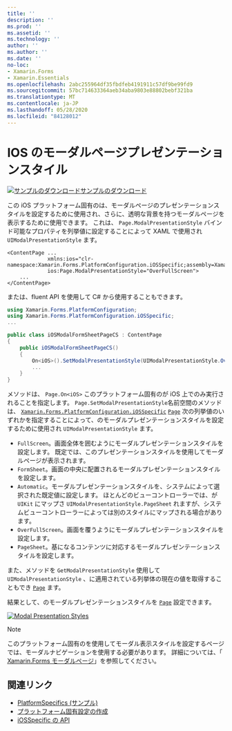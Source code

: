 ```yaml
---
title: ''
description: ''
ms.prod: ''
ms.assetid: ''
ms.technology: ''
author: ''
ms.author: ''
ms.date: ''
no-loc:
- Xamarin.Forms
- Xamarin.Essentials
ms.openlocfilehash: 2abc255964df35fbdfeb4191911c57df9be99fd9
ms.sourcegitcommit: 57bc714633364aeb34aba9803e88802bebf321ba
ms.translationtype: MT
ms.contentlocale: ja-JP
ms.lasthandoff: 05/28/2020
ms.locfileid: "84128012"
---
```

# <a name="modal-page-presentation-style-on-ios"></a>IOS のモーダルページプレゼンテーションスタイル

[![サンプルのダウンロード](~/media/shared/download.png)サンプルのダウンロード](https://docs.microsoft.com/samples/xamarin/xamarin-forms-samples/userinterface-platformspecifics)

この iOS プラットフォーム固有のは、モーダルページのプレゼンテーションスタイルを設定するために使用され、さらに、透明な背景を持つモーダルページを表示するために使用できます。 これは、 `Page.ModalPresentationStyle` バインド可能なプロパティを列挙値に設定することによって XAML で使用され `UIModalPresentationStyle` ます。

```xaml
<ContentPage ...
             xmlns:ios="clr-namespace:Xamarin.Forms.PlatformConfiguration.iOSSpecific;assembly=Xamarin.Forms.Core"
             ios:Page.ModalPresentationStyle="OverFullScreen">
    ...
</ContentPage>
```

または、fluent API を使用して C# から使用することもできます。

```csharp
using Xamarin.Forms.PlatformConfiguration;
using Xamarin.Forms.PlatformConfiguration.iOSSpecific;
...

public class iOSModalFormSheetPageCS : ContentPage
{
    public iOSModalFormSheetPageCS()
    {
        On<iOS>().SetModalPresentationStyle(UIModalPresentationStyle.OverFullScreen);
        ...
    }
}
```

メソッドは、 `Page.On<iOS>` このプラットフォーム固有のが iOS 上でのみ実行されることを指定します。 `Page.SetModalPresentationStyle`名前空間のメソッドは、 [`Xamarin.Forms.PlatformConfiguration.iOSSpecific`](xref:Xamarin.Forms.PlatformConfiguration.iOSSpecific) [`Page`](xref:Xamarin.Forms.Page) 次の列挙値のいずれかを指定することによって、のモーダルプレゼンテーションスタイルを設定するために使用され `UIModalPresentationStyle` ます。

- `FullScreen`。画面全体を囲むようにモーダルプレゼンテーションスタイルを設定します。 既定では、このプレゼンテーションスタイルを使用してモーダルページが表示されます。
- `FormSheet`。画面の中央に配置されるモーダルプレゼンテーションスタイルを設定します。
- `Automatic`。モーダルプレゼンテーションスタイルを、システムによって選択された既定値に設定します。 ほとんどのビューコントローラーでは、が `UIKit` にマップさ `UIModalPresentationStyle.PageSheet` れますが、システムビューコントローラーによっては別のスタイルにマップされる場合があります。
- `OverFullScreen`。画面を覆うようにモーダルプレゼンテーションスタイルを設定します。
- `PageSheet`。基になるコンテンツに対応するモーダルプレゼンテーションスタイルを設定します。

また、メソッドを `GetModalPresentationStyle` 使用して `UIModalPresentationStyle` 、に適用されている列挙体の現在の値を取得することもでき [`Page`](xref:Xamarin.Forms.Page) ます。

結果として、のモーダルプレゼンテーションスタイルを [`Page`](xref:Xamarin.Forms.Page) 設定できます。

[![](page-presentation-style-images/modal-presentation-style-small.png "Modal Presentation Styles")](page-presentation-style-images/modal-presentation-style-large.png#lightbox "Modal Presentation Styles")

> [!NOTE]
> このプラットフォーム固有のを使用してモーダル表示スタイルを設定するページでは、モーダルナビゲーションを使用する必要があります。 詳細については、「 [ Xamarin.Forms モーダルページ](~/xamarin-forms/app-fundamentals/navigation/modal.md)」を参照してください。

## <a name="related-links"></a>関連リンク

- [PlatformSpecifics (サンプル)](https://docs.microsoft.com/samples/xamarin/xamarin-forms-samples/userinterface-platformspecifics)
- [プラットフォーム固有設定の作成](~/xamarin-forms/platform/platform-specifics/index.md#creating-platform-specifics)
- [iOSSpecific の API](xref:Xamarin.Forms.PlatformConfiguration.iOSSpecific)
